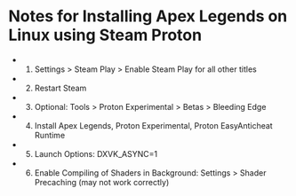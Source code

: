 # Notes for Installing Apex Legends on Linux using Steam Proton

-   1. Settings > Steam Play > Enable Steam Play for all other titles
-   2. Restart Steam
-   3. Optional: Tools > Proton Experimental > Betas > Bleeding Edge
-   4. Install Apex Legends, Proton Experimental, Proton EasyAnticheat Runtime
-   5. Launch Options: DXVK_ASYNC=1
-   6. Enable Compiling of Shaders in Background: Settings > Shader Precaching (may not work correctly)

